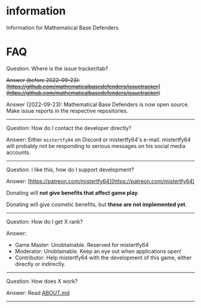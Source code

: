 # information
Information for Mathematical Base Defenders

# FAQ

Question: Where is the issue tracker/tab?

~~Answer (before 2022-09-23): [https://github.com/mathematicalbasedefenders/issuetracker](https://github.com/mathematicalbasedefenders/issuetracker)~~

Answer (2022-09-23): Mathematical Base Defenders is now open source. Make issue reports in the respective repositories.

---

Question: How do I contact the developer directly?

Answer: Either `mistertfy64` on Discord or mistertfy64's e-mail. mistertfy64 will probably not be responding to serious messages on his social media accounts.

---

Question: I like this, how do I support development?

Answer: [https://patreon.com/mistertfy64](https://patreon.com/mistertfy64)

Donating will **not give benefits that affect game play**.

Donating will give cosmetic benefits, but **these are not implemented yet**.

---

Question: How do I get X rank?

Answer:
- Game Master: Unobtainable. Reserved for mistertfy64
- Moderator: Unobtainable. Keep an eye out when applications open!
- Contributor: Help mistertfy64 with the development of this game, either directly or indirectly.

---

Question: How does X work?

Answer: Read [ABOUT.md](./ABOUT.md)

---
